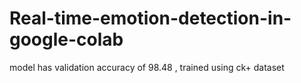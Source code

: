 # Real-time-emotion-detection-in-google-colab
model has validation accuracy of 98.48 , trained using ck+ dataset
